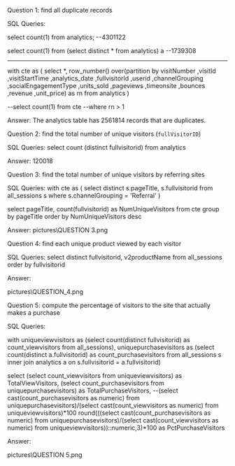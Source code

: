 Question 1: find all duplicate records

SQL Queries: 

select count(1) from analytics;  --4301122

select count(1) from 
(select distinct * from analytics) a  --1739308

-------------------------------------------------------------
with cte as (
select 
*,
row_number() over(partition by visitNumber
								,visitId
								,visitStartTime
								,analytics_date
								,fullvisitorId
								,userid
								,channelGrouping
								,socialEngagementType
								,units_sold
								,pageviews
								,timeonsite
								,bounces
								,revenue
								,unit_price) as rn
from analytics
)

--select count(1) from cte
--where rn > 1

Answer: The analytics table has 2561814 records that are duplicates.



Question 2: find the total number of unique visitors (`fullVisitorID`)

SQL Queries:
select
count (distinct fullvisitorid)
from analytics 

Answer: 120018



Question 3: find the total number of unique visitors by referring sites

SQL Queries: 
with cte as
(
select distinct
s.pageTitle, 
s.fullvisitorid
from all_sessions s
where s.channelGrouping = 'Referral'
)

select
pageTitle, count(fullvisitorid) as NumUniqueVisitors
from cte
group by pageTitle
order by NumUniqueVisitors desc

Answer:
pictures\QUESTION 3.png


Question 4: find each unique product viewed by each visitor

SQL Queries: 
select
distinct fullvisitorid, v2productName
from all_sessions
order by fullvisitorid

Answer:

pictures\QUESTION_4.png



Question 5: compute the percentage of visitors to the site that actually makes a purchase

SQL Queries:

with uniqueviewvisitors as
(select 
	count(distinct fullvisitorid) as count_viewvisitors
from all_sessions),
uniquepurchasevisitors as
(select
	count(distinct a.fullvisitorid) as count_purchasevisitors
from all_sessions s
inner join analytics a on s.fullvisitorid = a.fullvisitorid)

select
	(select count_viewvisitors from uniqueviewvisitors) as TotalViewVisitors,
	(select count_purchasevisitors from uniquepurchasevisitors) as TotalPurchaseVisitors,
	--(select cast(count_purchasevisitors as numeric) from uniquepurchasevisitors)/(select cast(count_viewvisitors as numeric) from uniqueviewvisitors)*100
	round(((select cast(count_purchasevisitors as numeric) from uniquepurchasevisitors)/(select cast(count_viewvisitors as numeric) from uniqueviewvisitors))::numeric,3)*100 as PctPurchaseVisitors

Answer:

pictures\QUESTION 5.png
